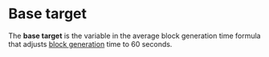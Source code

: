 # Base target

The **base target** is the variable in the average block generation time formula that adjusts [block generation](/en/blockchain/block/block-generation/) time to 60 seconds.

